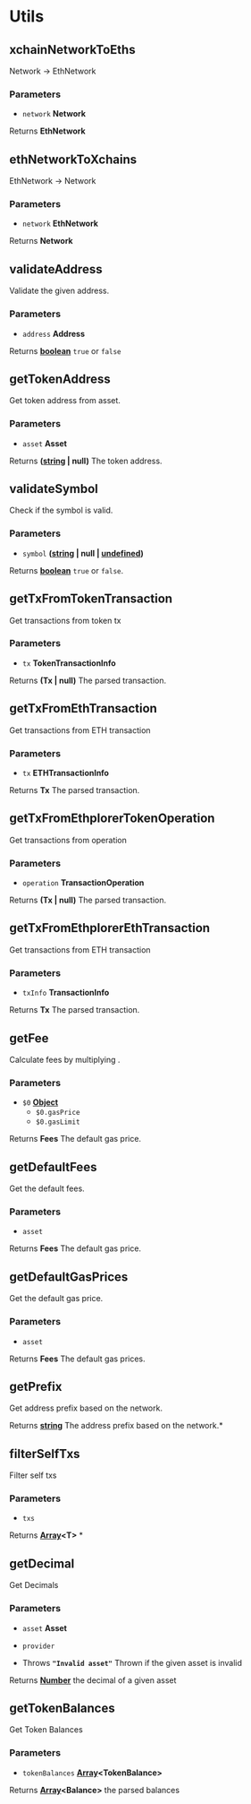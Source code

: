# Utils

<!-- Generated by documentation.js. Update this documentation by updating the source code. -->

## xchainNetworkToEths

Network -> EthNetwork

### Parameters

-   `network` **Network** 

Returns **EthNetwork** 

## ethNetworkToXchains

EthNetwork -> Network

### Parameters

-   `network` **EthNetwork** 

Returns **Network** 

## validateAddress

Validate the given address.

### Parameters

-   `address` **Address** 

Returns **[boolean][1]** `true` or `false`

## getTokenAddress

Get token address from asset.

### Parameters

-   `asset` **Asset** 

Returns **([string][2] \| null)** The token address.

## validateSymbol

Check if the symbol is valid.

### Parameters

-   `symbol` **([string][2] \| null \| [undefined][3])** 

Returns **[boolean][1]** `true` or `false`.

## getTxFromTokenTransaction

Get transactions from token tx

### Parameters

-   `tx` **TokenTransactionInfo** 

Returns **(Tx \| null)** The parsed transaction.

## getTxFromEthTransaction

Get transactions from ETH transaction

### Parameters

-   `tx` **ETHTransactionInfo** 

Returns **Tx** The parsed transaction.

## getTxFromEthplorerTokenOperation

Get transactions from operation

### Parameters

-   `operation` **TransactionOperation** 

Returns **(Tx \| null)** The parsed transaction.

## getTxFromEthplorerEthTransaction

Get transactions from ETH transaction

### Parameters

-   `txInfo` **TransactionInfo** 

Returns **Tx** The parsed transaction.

## getFee

Calculate fees by multiplying .

### Parameters

-   `$0` **[Object][4]** 
    -   `$0.gasPrice`  
    -   `$0.gasLimit`  

Returns **Fees** The default gas price.

## getDefaultFees

Get the default fees.

### Parameters

-   `asset`  

Returns **Fees** The default gas price.

## getDefaultGasPrices

Get the default gas price.

### Parameters

-   `asset`  

Returns **Fees** The default gas prices.

## getPrefix

Get address prefix based on the network.

Returns **[string][2]** The address prefix based on the network.\*

## filterSelfTxs

Filter self txs

### Parameters

-   `txs`  

Returns **[Array][5]&lt;T>** \*

## getDecimal

Get Decimals

### Parameters

-   `asset` **Asset** 
-   `provider`  


-   Throws **`"Invalid asset"`** Thrown if the given asset is invalid

Returns **[Number][6]** the decimal of a given asset

## getTokenBalances

Get Token Balances

### Parameters

-   `tokenBalances` **[Array][5]&lt;TokenBalance>** 

Returns **[Array][5]&lt;Balance>** the parsed balances

[1]: https://developer.mozilla.org/docs/Web/JavaScript/Reference/Global_Objects/Boolean

[2]: https://developer.mozilla.org/docs/Web/JavaScript/Reference/Global_Objects/String

[3]: https://developer.mozilla.org/docs/Web/JavaScript/Reference/Global_Objects/undefined

[4]: https://developer.mozilla.org/docs/Web/JavaScript/Reference/Global_Objects/Object

[5]: https://developer.mozilla.org/docs/Web/JavaScript/Reference/Global_Objects/Array

[6]: https://developer.mozilla.org/docs/Web/JavaScript/Reference/Global_Objects/Number
